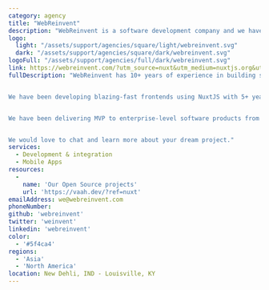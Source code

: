 ```yaml
---
category: agency
title: "WebReinvent"
description: "WebReinvent is a software development company and we have delivered MVP to enterprise-level web applications from startup to MSME. We have also developed blazing-fast frontends, API, and multi-tenant SaaS applications."
logo:
  light: "/assets/support/agencies/square/light/webreinvent.svg"
  dark: "/assets/support/agencies/square/dark/webreinvent.svg"
logoFull: "/assets/support/agencies/full/dark/webreinvent.svg"
link: https://webreinvent.com/?utm_source=nuxt&utm_medium=nuxtjs.org&utm_campaign=partner
fullDescription: "WebReinvent has 10+ years of experience in building software and a team of 35 software professionals including frontend developers, software developers, UI/UX designers, testers, project managers, etc.


We have been developing blazing-fast frontends using NuxtJS with 5+ years of experience and the team is well versed with the NuxtJs modules and the entire ecosystem. We are one of the most process-driven companies and we love to follow industry standards. Some of them are managing git repo, code review, release deployments via CI/CD, automated software testing, maintaining detailed technical documentation, application performance monitoring, etc.


We have been delivering MVP to enterprise-level software products from startup to MSME. We have also developed & deployed large-scale API and multi-tenant SaaS applications.


We would love to chat and learn more about your dream project."
services:
  - Development & integration
  - Mobile Apps
resources:
  -
    name: 'Our Open Source projects'
    url: 'https://vaah.dev/?ref=nuxt'
emailAddress: we@webreinvent.com
phoneNumber:
github: 'webreinvent'
twitter: 'weinvent'
linkedin: 'webreinvent'
color:
  - '#5f4ca4'
regions:
  - 'Asia'
  - 'North America'
location: New Dehli, IND - Louisville, KY
---
```

